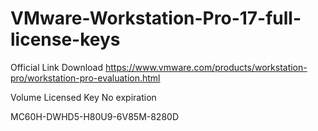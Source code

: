 # VMware-Workstation-Pro-17-full-license-keys


Official Link Download
https://www.vmware.com/products/workstation-pro/workstation-pro-evaluation.html

Volume Licensed Key No expiration

MC60H-DWHD5-H80U9-6V85M-8280D
